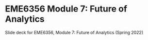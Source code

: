 # EME6356 Module 7: Future of Analytics

Slide deck for EME6356, Module 7: Future of Analytics (Spring 2022) 
